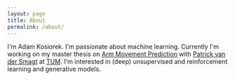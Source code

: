 ```yaml
---
layout: page
title: About
permalink: /about/
---
```


I'm Adam Kosiorek. I'm passionate about machine learning. Currently I'm working on my master thesis on [Arm Movement Prediction](http://brml.org/positions/master-thesis-arm-movement-prediction/) with [Patrick van der Smagt](http://brml.org/people/smagt/) at [TUM](http://www.tum.de/en). I'm interested in (deep) unsupervised and reinforcement learning and generative models.
